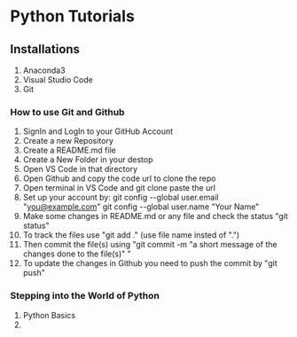 # Python Tutorials

## Installations
  1. Anaconda3
  2. Visual Studio Code
  3. Git

### How to use Git and Github
  1. SignIn and LogIn to your GitHub Account
  2. Create a new Repository
  3. Create a README.md file
  4. Create a New Folder in your destop
  5. Open VS Code in that directory
  6. Open Github and copy the code url to clone the repo
  7. Open terminal in VS Code and git clone paste the url
  8. Set up your account by:
            git config --global user.email "you@example.com"
            git config --global user.name "Your Name"
  9. Make some changes in README.md or any file and check the status "git status"
  10. To track the files use "git add ." (use file name insted of ".")
  11. Then commit the file(s) using "git commit -m "a short message of the changes done to the file(s)" "
  12. To update the changes in Github you need to push the commit by "git push"

### Stepping into the World of Python
  1. Python Basics
  2. 